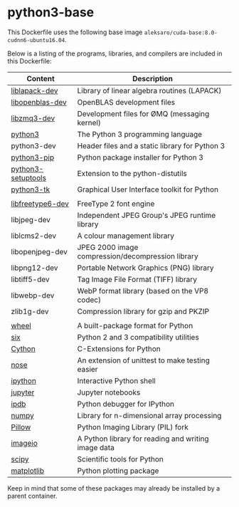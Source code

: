 # python3-base

This Dockerfile uses the following base image ``aleksaro/cuda-base:8.0-cudnn6-ubuntu16.04``.

Below is a listing of the programs, libraries, and compilers are included in this Dockerfile:

| Content                                                       | Description                                         |
|---------------------------------------------------------------|-----------------------------------------------------|
| [liblapack-dev](http://www.netlib.org/lapack/)                | Library of linear algebra routines (LAPACK)         |
| [libopenblas-dev](http://www.openblas.net/)                   | OpenBLAS development files                          |
| [libzmq3-dev](http://zeromq.org/)                             | Development files for ØMQ (messaging kernel)        |
| [python3](https://www.python.org/)                            | The Python 3 programming language                   |
| python3-dev                                                   | Header files and a static library for Python 3      |
| [python3-pip](http://www.pip-installer.org/)                  | Python package installer for Python 3               |
| [python3-setuptools](https://pypi.python.org/pypi/setuptools) | Extension to the python-distutils                   |
| [python3-tk](https://wiki.python.org/moin/TkInter)            | Graphical User Interface toolkit for Python         |
|                                                               |                                                     |
| [libfreetype6-dev](https://www.freetype.org/)                 | FreeType 2 font engine                              |
| libjpeg-dev                                                   | Independent JPEG Group's JPEG runtime library       |
| liblcms2-dev                                                  | A colour management library                         |
| libopenjpeg-dev                                               | JPEG 2000 image compression/decompression library   |
| libpng12-dev                                                  | Portable Network Graphics (PNG) library             |
| libtiff5-dev                                                  | Tag Image File Format (TIFF) library                |
| libwebp-dev                                                   | WebP format library (based on the VP8 codec)        |
| zlib1g-dev                                                    | Compression library for gzip and PKZIP              |
|                                                               |                                                     |
| [wheel](http://pythonwheels.com/)                             | A built-package format for Python                   |
| [six](https://pypi.python.org/pypi/six)                       | Python 2 and 3 compatibility utilities              |
| [Cython](http://cython.org/)                                  | C-Extensions for Python                             |
| [nose](https://nose.readthedocs.io/en/latest/)                | An extension of unittest to make testing easier     |
| [ipython](https://ipython.org/)                               | Interactive Python shell                            |
| [jupyter](http://jupyter.org/)                                | Jupyter notebooks                                   |
| [ipdb](https://github.com/gotcha/ipdb)                        | Python debugger for IPython                         |
| [numpy](http://www.numpy.org/)                                | Library for n-dimensional array processing          |
| [Pillow](https://python-pillow.org/)                          | Python Imaging Library (PIL) fork                   |
| [imageio](https://imageio.github.io/)                         | A Python library for reading and writing image data |
| [scipy](https://www.scipy.org/)                               | Scientific tools for Python                         |
| [matplotlib](http://matplotlib.org/)                          | Python plotting package                             |

Keep in mind that some of these packages may already be installed by a parent container.
